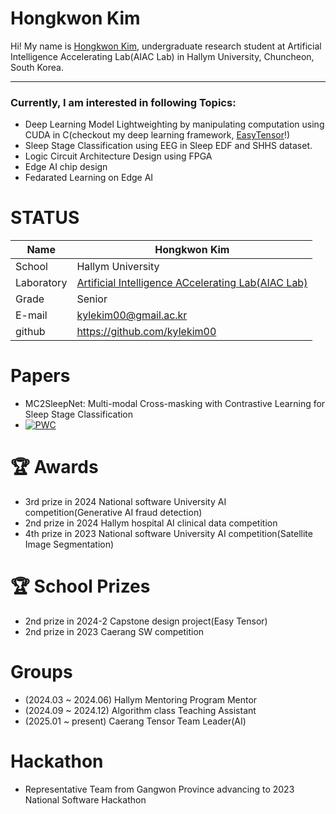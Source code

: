 
# Hongkwon Kim

Hi! My name is [Hongkwon Kim](https://github.com/kylekim00?tab=repositories), undergraduate research student at Artificial Intelligence Accelerating Lab(AIAC Lab) in Hallym University, Chuncheon, South Korea. 
<!--![alt text](https://github.com/kylekim00/kylekim00/blob/main/waiting1.png?raw=true)
-->
---
### Currently, I am interested in following Topics:
- Deep Learning Model Lightweighting by manipulating computation using CUDA in C(checkout my deep learning framework, [EasyTensor](https://github.com/kylekim00/Easy_Tensor)!)
- Sleep Stage Classification using EEG in Sleep EDF and SHHS dataset.
- Logic Circuit Architecture Design using FPGA
- Edge AI chip design
- Fedarated Learning on Edge AI


# STATUS
|Name|Hongkwon Kim|
|----|----|
|School|Hallym University|
|Laboratory| [Artificial Intelligence ACcelerating Lab(AIAC Lab)](https://sites.google.com/site/embeddedsochallymuniv/project)|
|Grade|Senior|
|E-mail|kylekim00@gmail.ac.kr|
|github|https://github.com/kylekim00|

# Papers
- MC2SleepNet: Multi-modal Cross-masking with Contrastive Learning for Sleep Stage Classification
- [![PWC](https://img.shields.io/endpoint.svg?url=https://paperswithcode.com/badge/mc2sleepnet-multi-modal-cross-masking-with/sleep-stage-detection-on-shhs-single-channel)](https://paperswithcode.com/sota/sleep-stage-detection-on-shhs-single-channel?p=mc2sleepnet-multi-modal-cross-masking-with)

#  🏆 Awards
- 3rd prize in 2024 National software University AI competition(Generative AI fraud detection)
- 2nd prize in 2024 Hallym hospital AI clinical data competition
- 4th prize in 2023 National software University AI competition(Satellite Image Segmentation)

#  🏆 School Prizes
- 2nd prize in 2024-2 Capstone design project(Easy Tensor)
- 2nd prize in 2023 Caerang SW competition

# Groups
- (2024.03 ~ 2024.06) Hallym Mentoring Program Mentor
- (2024.09 ~ 2024.12) Algorithm class Teaching Assistant
- (2025.01 ~ present) Caerang Tensor Team Leader(AI)

# Hackathon
- Representative Team from Gangwon Province advancing to 2023 National Software Hackathon


